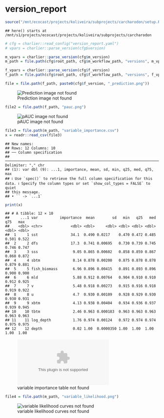 version_report
================

``` r
source("/mnt/ecocast/projects/koliveira/subprojects/carcharodon/setup.R")
```

    ## here() starts at /mnt/s1/projects/ecocast/projects/koliveira/subprojects/carcharodon

``` r
# cfg = charlier::read_config("version_report.yaml")
# vpars = charlier::parse_version(cfg$version)

m_vpars = charlier::parse_version(cfg$m_version)
m_path = file.path(cfg$root_path, cfg$m_workflow_path, "versions", m_vpars[["major"]], m_vpars[["minor"]], cfg$m_version)

f_vpars = charlier::parse_version(cfg$f_version)
f_path = file.path(cfg$root_path, cfg$f_workflow_path, "versions", f_vpars[["major"]], f_vpars[["minor"]], cfg$f_version)
```

``` r
file = file.path(f_path, paste0(cfg$f_version, "_prediction.png"))
```

<figure>
<img
src="/mnt/s1/projects/ecocast/projects/koliveira/subprojects/carcharodon//workflows/forecast_workflow/versions/v01/000/v01.000.11/v01.000.11_prediction.png"
alt="Prediction image not found" />
<figcaption aria-hidden="true">Prediction image not found</figcaption>
</figure>

``` r
file2 = file.path(f_path, "pauc.png")
```

<figure>
<img
src="/mnt/s1/projects/ecocast/projects/koliveira/subprojects/carcharodon//workflows/forecast_workflow/versions/v01/000/v01.000.11/pauc.png"
alt="pAUC image not found" />
<figcaption aria-hidden="true">pAUC image not found</figcaption>
</figure>

``` r
file3 = file.path(m_path, "variable_importance.csv")
x = readr::read_csv(file3)
```

    ## New names:
    ## Rows: 12 Columns: 10
    ## ── Column specification
    ## ──────────────────────────────────────────────────────────────────────────────────────────────────────────────────────── Delimiter: "," chr
    ## (1): var dbl (9): ...1, importance, mean, sd, min, q25, med, q75, max
    ## ℹ Use `spec()` to retrieve the full column specification for this data. ℹ Specify the column types or set `show_col_types = FALSE` to quiet
    ## this message.
    ## • `` -> `...1`

``` r
print(x)
```

    ## # A tibble: 12 × 10
    ##     ...1 var          importance  mean        sd   min   q25   med   q75   max
    ##    <dbl> <chr>             <dbl> <dbl>     <dbl> <dbl> <dbl> <dbl> <dbl> <dbl>
    ##  1     1 sst               34.1  0.490 0.0217    0.470 0.472 0.485 0.501 0.522
    ##  2     2 dfs               17.3  0.741 0.00695   0.730 0.739 0.745 0.746 0.747
    ##  3     3 sss                9.05 0.865 0.00602   0.858 0.859 0.867 0.868 0.872
    ##  4     4 sbtm               8.14 0.878 0.00200   0.875 0.878 0.878 0.879 0.881
    ##  5     5 fish_biomass       6.96 0.896 0.00415   0.891 0.893 0.896 0.900 0.900
    ##  6     6 mld                5.88 0.912 0.00764   0.904 0.910 0.910 0.912 0.925
    ##  7     7 v                  5.48 0.918 0.00273   0.915 0.916 0.918 0.919 0.922
    ##  8     8 u                  4.7  0.930 0.00109   0.928 0.929 0.930 0.930 0.931
    ##  9     9 xbtm               4.13 0.938 0.00404   0.934 0.936 0.937 0.939 0.945
    ## 10    10 tbtm               2.46 0.963 0.000183  0.963 0.963 0.963 0.963 0.963
    ## 11    11 log_depth          1.76 0.974 0.00124   0.972 0.974 0.974 0.975 0.975
    ## 12    12 depth              0.02 1.00  0.0000350 1.00  1.00  1.00  1.00  1.00

<figure>
<embed
src="/mnt/s1/projects/ecocast/projects/koliveira/subprojects/carcharodon//workflows/modeling_workflow/versions/v01/000/v01.000.11/variable_importance.csv" />
<figcaption aria-hidden="true">variable importance table not
found</figcaption>
</figure>

``` r
file4 = file.path(m_path, "variable_likelihood.png")
```

<figure>
<img
src="/mnt/s1/projects/ecocast/projects/koliveira/subprojects/carcharodon//workflows/modeling_workflow/versions/v01/000/v01.000.11/variable_likelihood.png"
alt="variable likelihood curves not found" />
<figcaption aria-hidden="true">variable likelihood curves not
found</figcaption>
</figure>
